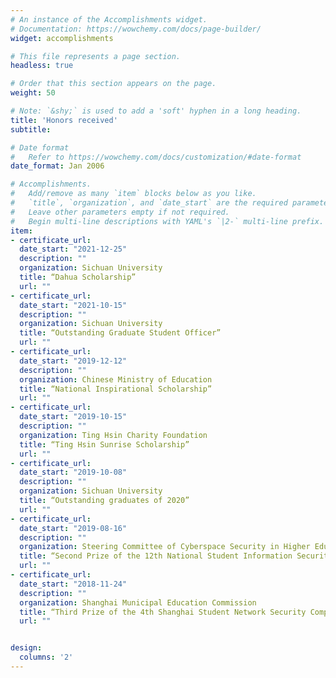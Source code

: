 ```yaml
---
# An instance of the Accomplishments widget.
# Documentation: https://wowchemy.com/docs/page-builder/
widget: accomplishments

# This file represents a page section.
headless: true

# Order that this section appears on the page.
weight: 50

# Note: `&shy;` is used to add a 'soft' hyphen in a long heading.
title: 'Honors received'
subtitle:

# Date format
#   Refer to https://wowchemy.com/docs/customization/#date-format
date_format: Jan 2006

# Accomplishments.
#   Add/remove as many `item` blocks below as you like.
#   `title`, `organization`, and `date_start` are the required parameters.
#   Leave other parameters empty if not required.
#   Begin multi-line descriptions with YAML's `|2-` multi-line prefix.
item:
- certificate_url: 
  date_start: "2021-12-25"
  description: ""
  organization: Sichuan University
  title: “Dahua Scholarship”
  url: ""
- certificate_url: 
  date_start: "2021-10-15"
  description: ""
  organization: Sichuan University
  title: “Outstanding Graduate Student Officer”
  url: ""
- certificate_url: 
  date_start: "2019-12-12"
  description: ""
  organization: Chinese Ministry of Education
  title: “National Inspirational Scholarship”
  url: ""
- certificate_url: 
  date_start: "2019-10-15"
  description: ""
  organization: Ting Hsin Charity Foundation
  title: “Ting Hsin Sunrise Scholarship”
  url: ""
- certificate_url: 
  date_start: "2019-10-08"
  description: ""
  organization: Sichuan University
  title: “Outstanding graduates of 2020”
  url: ""
- certificate_url: 
  date_start: "2019-08-16"
  description: ""
  organization: Steering Committee of Cyberspace Security in Higher Education Schools, Ministry of Education
  title: “Second Prize of the 12th National Student Information Security Competition”
  url: ""
- certificate_url: 
  date_start: "2018-11-24"
  description: ""
  organization: Shanghai Municipal Education Commission
  title: “Third Prize of the 4th Shanghai Student Network Security Competition”
  url: ""


design:
  columns: '2' 
---
```

